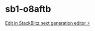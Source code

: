# sb1-o8aftb

[Edit in StackBlitz next generation editor ⚡️](https://stackblitz.com/~/github.com/MILLZILLION/sb1-o8aftb)
